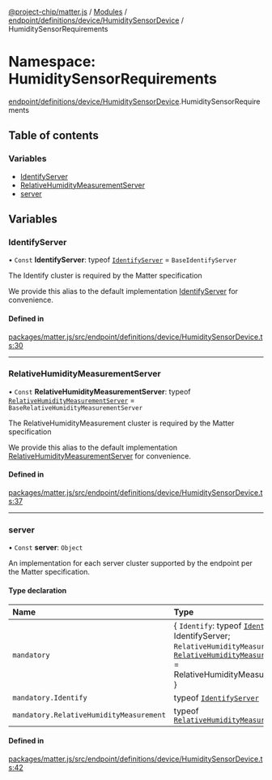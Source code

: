 [@project-chip/matter.js](../README.md) / [Modules](../modules.md) / [endpoint/definitions/device/HumiditySensorDevice](endpoint_definitions_device_HumiditySensorDevice.md) / HumiditySensorRequirements

# Namespace: HumiditySensorRequirements

[endpoint/definitions/device/HumiditySensorDevice](endpoint_definitions_device_HumiditySensorDevice.md).HumiditySensorRequirements

## Table of contents

### Variables

- [IdentifyServer](endpoint_definitions_device_HumiditySensorDevice.HumiditySensorRequirements.md#identifyserver)
- [RelativeHumidityMeasurementServer](endpoint_definitions_device_HumiditySensorDevice.HumiditySensorRequirements.md#relativehumiditymeasurementserver)
- [server](endpoint_definitions_device_HumiditySensorDevice.HumiditySensorRequirements.md#server)

## Variables

### IdentifyServer

• `Const` **IdentifyServer**: typeof [`IdentifyServer`](behavior_definitions_identify_export.IdentifyServer.md) = `BaseIdentifyServer`

The Identify cluster is required by the Matter specification

We provide this alias to the default implementation [IdentifyServer](endpoint_definitions_device_HumiditySensorDevice.HumiditySensorRequirements.md#identifyserver) for convenience.

#### Defined in

[packages/matter.js/src/endpoint/definitions/device/HumiditySensorDevice.ts:30](https://github.com/project-chip/matter.js/blob/2d9f2165d2672864fda3496a6d0d5f93597f82c6/packages/matter.js/src/endpoint/definitions/device/HumiditySensorDevice.ts#L30)

___

### RelativeHumidityMeasurementServer

• `Const` **RelativeHumidityMeasurementServer**: typeof [`RelativeHumidityMeasurementServer`](../classes/behavior_definitions_relative_humidity_measurement_export.RelativeHumidityMeasurementServer.md) = `BaseRelativeHumidityMeasurementServer`

The RelativeHumidityMeasurement cluster is required by the Matter specification

We provide this alias to the default implementation [RelativeHumidityMeasurementServer](endpoint_definitions_device_HumiditySensorDevice.HumiditySensorRequirements.md#relativehumiditymeasurementserver) for convenience.

#### Defined in

[packages/matter.js/src/endpoint/definitions/device/HumiditySensorDevice.ts:37](https://github.com/project-chip/matter.js/blob/2d9f2165d2672864fda3496a6d0d5f93597f82c6/packages/matter.js/src/endpoint/definitions/device/HumiditySensorDevice.ts#L37)

___

### server

• `Const` **server**: `Object`

An implementation for each server cluster supported by the endpoint per the Matter specification.

#### Type declaration

| Name | Type |
| :------ | :------ |
| `mandatory` | \{ `Identify`: typeof [`IdentifyServer`](behavior_definitions_identify_export.IdentifyServer.md) = IdentifyServer; `RelativeHumidityMeasurement`: typeof [`RelativeHumidityMeasurementServer`](../classes/behavior_definitions_relative_humidity_measurement_export.RelativeHumidityMeasurementServer.md) = RelativeHumidityMeasurementServer } |
| `mandatory.Identify` | typeof [`IdentifyServer`](behavior_definitions_identify_export.IdentifyServer.md) |
| `mandatory.RelativeHumidityMeasurement` | typeof [`RelativeHumidityMeasurementServer`](../classes/behavior_definitions_relative_humidity_measurement_export.RelativeHumidityMeasurementServer.md) |

#### Defined in

[packages/matter.js/src/endpoint/definitions/device/HumiditySensorDevice.ts:42](https://github.com/project-chip/matter.js/blob/2d9f2165d2672864fda3496a6d0d5f93597f82c6/packages/matter.js/src/endpoint/definitions/device/HumiditySensorDevice.ts#L42)
